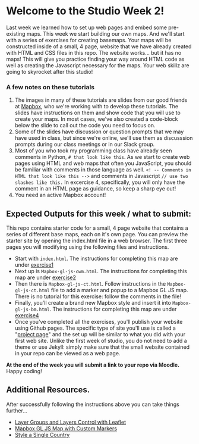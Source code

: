 # Welcome to the Studio Week 2!
Last week we learned how to set up web pages and embed some pre-existing maps. This week we start building our own maps. And we'll start with a series of exercises for creating basemaps. Your maps will be constructed inside of a small, 4 page, website that we have already created with HTML and CSS files in this repo. The website works... but it has no maps! This will give you practice finding your way around HTML code as well as creating the Javascript necessary for the maps. Your web skillz are going to skyrocket after this studio! 

### A few notes on these tutorials
1. The images in many of these tutorials are slides from our good friends at [Mapbox](https://www.mapbox.com/), who we're working with to develop these tutorials. The slides have instructions on them and show code that you will use to create your maps. In most cases, we've also created a code-block below the slide to call out the code you need to focus on.
2. Some of the slides have discussion or question prompts that we may have used in class, but since we're online, we'll use them as discusssion prompts during our class meetings or in our Slack group. 
3. Most of you who took my programming class have already seen comments in Python, `# that look like this`. As we start to create web pages using HTML and web maps that often you JavaScript, you should be familiar with comments in those language as well. `<! -- Comments in HTML that look like this -->` and comments in Javascript `// use two slashes like this.` In excercise 4, specifically, you will only have the comment in an HTML page as guidance, so keep a sharp eye out!
4. You need an active Mapbox account!

## Expected Outputs for this week / what to submit: 
This repo contains starter code for a small, 4 page website that contains a series of different base maps, each on it's own page. You can preview the starter site by opening the index.html file in a web browser. The first three pages you will modifying using the following files and instructions. 
- Start with `index.html`. The instructions for completing this map are under [exercise1](https://github.com/IDCE-MSGIS/studio-week2/blob/master/instructions/exercise1.md)
- Next up is `Mapbox-gl-js-cwm.html`. The instructions for completing this map are under [exercise2](https://github.com/IDCE-MSGIS/studio-week2/blob/master/instructions/exercise2.md)
- Then there is `Mapbox-gl-js-ct.html`. Follow instructions in the  `Mapbox-gl-js-ct.html` file to add a marker and popup to a Mapbox GL JS map. There is no tutorial for this exercise: follow the comments in the file!
- Finally, you'll create a brand new Mapbox style and insert it into `Mapbox-gl-js-bm.html`.  The instructions for completing this map are under [exercise4](https://github.com/IDCE-MSGIS/studio-week2/blob/master/instructions/exercise4.md)
- Once you've completed all the exercises, you'll publish your website using Github pages. The specific type of site you'll use is called a "[project page](https://help.github.com/en/enterprise/2.14/user/articles/user-organization-and-project-pages)" and the set up will be similar to what you did with your first web site. Unlike the first week of studio, you do not need to add a theme or use Jekyll: simply make sure that the small website contained in your repo can be viewed as a web page. 

**At the end of the week you will submit a link to your repo via Moodle.** Happy coding!

## Additional Resources. 
After successfully following the instructions above you can take things further...
- [Layer Groups and Layers Control with Leaflet](https://leafletjs.com/examples/layers-control/)
- [Mapbox GL JS Map with Custom Markers](https://docs.mapbox.com/help/tutorials/custom-markers-gl-js/)
- [Style a Single Country](https://docs.mapbox.com/help/tutorials/style-single-country/)
